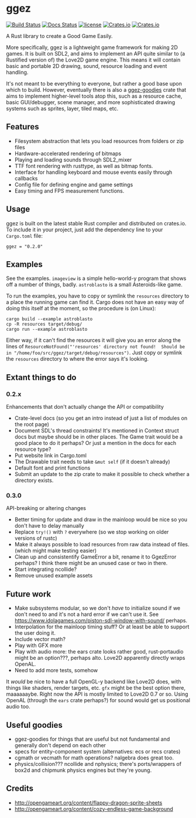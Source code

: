 # ggez
[![Build Status](https://travis-ci.org/ggez/ggez.svg?branch=master)](https://travis-ci.org/ggez/ggez) [![Docs Status](https://docs.rs/ggez/badge.svg)](https://docs.rs/ggez) [![license](http://img.shields.io/badge/license-MIT-blue.svg)](https://github.com/svenstaro/ggez/blob/master/LICENSE) [![Crates.io](https://img.shields.io/crates/v/ggez.svg)](https://crates.io/crates/ggez) [![Crates.io](https://img.shields.io/crates/d/ggez.svg)](https://crates.io/crates/ggez)

A Rust library to create a Good Game Easily.

More specifically, ggez is a lightweight game framework for making 2D games.  It is built on SDL2, and aims to
implement an API quite similar to (a Rustified version of) the Love2D game engine.  This means it will contain
basic and portable 2D drawing, sound, resource loading and event handling.

It's not meant to be everything to everyone, but rather a good base upon which to build.  However, eventually
there is also a [ggez-goodies](https://github.com/ggez/ggez-goodies) crate that aims to implement higher-level 
tools atop this, such as a resource cache, basic GUI/debugger, scene manager, and more sophisticated drawing 
systems such as sprites, layer, tiled maps, etc.


## Features

* Filesystem abstraction that lets you load resources from folders or zip files
* Hardware-accelerated rendering of bitmaps
* Playing and loading sounds through SDL2_mixer
* TTF font rendering with rusttype, as well as bitmap fonts.
* Interface for handling keyboard and mouse events easily through callbacks
* Config file for defining engine and game settings
* Easy timing and FPS measurement functions.

## Usage

ggez is built on the latest stable Rust compiler and distributed on crates.io.  To include it in your project, just
add the dependency line to your `Cargo.toml` file:

```
ggez = "0.2.0"
```


## Examples

See the examples.  `imageview` is a simple hello-world-y program that shows off a number of things, badly.
`astroblasto` is a small Asteroids-like game.

To run the examples, you have to copy or symlink the `resources` directory to a
place the running game can find it.  Cargo does not have an easy way
of doing this itself at the moment, so the procedure is (on Linux):

```
cargo build --example astroblasto
cp -R resources target/debug/
cargo run --example astroblasto
```

Either way, if it can't find the resources it will give you an error
along the lines of `ResourceNotFound("'resources' directory not
found!  Should be in "/home/foo/src/ggez/target/debug/resources")`.
Just copy or symlink the `resources` directory to where the error says it's
looking.

## Extant things to do

### 0.2.x

Enhancements that don't actually change the API or compatibility

* Crate-level docs (so you get an intro instead of just a list of modules on the root page)
* Document SDL's thread constraints!  It's mentioned in Context struct docs but maybe should be in other places.  The
Game trait would be a good place to do it perhaps?  Or just a mention in the docs for each resource type?
* Put website link in Cargo.toml
* The Drawable trait needs to take `&mut self` (if it doesn't already)
* Default font and print functions
* Submit an update to the zip crate to make it possible to check whether a directory exists.

### 0.3.0

API-breaking or altering changes

* Better timing for update and draw in the mainloop would be nice so you don't have to delay manually
* Replace `try!()` with `?` everywhere (so we stop working on older versions of rustc)
* Make it always possible to load resources from raw data instead of files. (which might make testing easier)
* Clean up and consistentify GameError a bit, rename it to GgezError perhaps?  I think there might be an unused case
or two in there.
* Start integrating ncollide?
* Remove unused example assets


## Future work

* Make subsystems modular, so we don't *have* to initialize sound if we don't need to and it's not a hard error if we
can't use it.  See https://www.idolagames.com/piston-sdl-window-with-sound/ perhaps.
* Interpolation for the mainloop timing stuff?  Or at least be able to support the user doing it.
* Include vector math?
* Play with GFX more
* Play with audio more: the ears crate looks rather good, rust-portaudio might be an option???, perhaps alto.  Love2D
apparently directly wraps OpenAL.
* Need to add more tests, somehow

It *would* be nice to have a full OpenGL-y backend like Love2D does, with things like shaders, render targets,
etc.  `gfx` might be the best option there, maaaaaaybe.  Right now the API is mostly limited to Love2D 0.7 or so.  Using OpenAL (through the `ears` crate perhaps?)
for sound would get us positional audio too.  

## Useful goodies

* ggez-goodies for things that are useful but not fundamental and generally don't depend on each other
* specs for entity-component system (alternatives: ecs or recs crates)
* cgmath or vecmath for math operations?  nalgebra does great too.
* physics/collision???  ncollide and nphysics; there's ports/wrappers of box2d and chipmunk physics engines but they're young.

## Credits

* http://opengameart.org/content/flappy-dragon-sprite-sheets
* http://opengameart.org/content/cozy-endless-game-background
